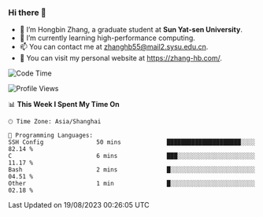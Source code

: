 ### Hi there 👋

- 🔭 I’m Hongbin Zhang, a graduate student at **Sun Yat-sen University**.
- 🌱 I’m currently learning high-performance computing.
- 📫 You can contact me at zhanghb55@mail2.sysu.edu.cn.
- 👀 You can visit my personal website at https://zhang-hb.com/.

<!--START_SECTION:waka-->
![Code Time](http://img.shields.io/badge/Code%20Time-228%20hrs%207%20mins-blue)

![Profile Views](http://img.shields.io/badge/Profile%20Views-2-blue)

📊 **This Week I Spent My Time On** 

```text
🕑︎ Time Zone: Asia/Shanghai

💬 Programming Languages: 
SSH Config               50 mins             █████████████████████░░░░   82.14 % 
C                        6 mins              ███░░░░░░░░░░░░░░░░░░░░░░   11.17 % 
Bash                     2 mins              █░░░░░░░░░░░░░░░░░░░░░░░░   04.51 % 
Other                    1 min               █░░░░░░░░░░░░░░░░░░░░░░░░   02.18 % 
```


 Last Updated on 19/08/2023 00:26:05 UTC
<!--END_SECTION:waka-->